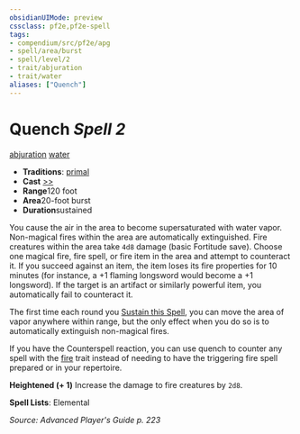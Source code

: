 ```yaml
---
obsidianUIMode: preview
cssclass: pf2e,pf2e-spell
tags:
- compendium/src/pf2e/apg
- spell/area/burst
- spell/level/2
- trait/abjuration
- trait/water
aliases: ["Quench"]
---
```

# Quench *Spell 2*   
[abjuration](rules/traits/abjuration.md "Abjuration School Trait")  [water](rules/traits/water.md "Water Energy & Element Trait")  

- **Traditions**: [primal](rules/traits/primal.md "Primal Tradition Trait")
- **Cast** [>>](rules/core-rulebook/chapter-9-playing-the-game.md#Actions "Two-Action") 
- **Range**120 foot
- **Area**20-foot burst
- **Duration**sustained

You cause the air in the area to become supersaturated with water vapor. Non-magical fires within the area are automatically extinguished. Fire creatures within the area take `4d8` damage (basic Fortitude save). Choose one magical fire, fire spell, or fire item in the area and attempt to counteract it. If you succeed against an item, the item loses its fire properties for 10 minutes (for instance, a +1 flaming longsword would become a +1 longsword). If the target is an artifact or similarly powerful item, you automatically fail to counteract it.

The first time each round you [Sustain this Spell](rules/actions/sustain-a-spell.md), you can move the area of vapor anywhere within range, but the only effect when you do so is to automatically extinguish non-magical fires.

If you have the Counterspell reaction, you can use quench to counter any spell with the [fire](rules/traits/fire.md "Fire Energy & Element Trait") trait instead of needing to have the triggering fire spell prepared or in your repertoire.

**Heightened (+ 1)** Increase the damage to fire creatures by `2d8`.

**Spell Lists**: Elemental

*Source: Advanced Player's Guide p. 223*
